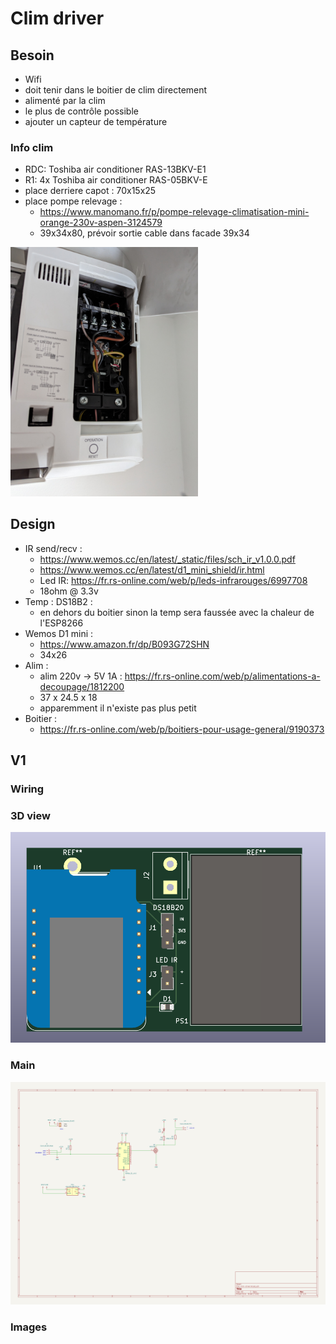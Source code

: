 # Clim driver

## Besoin

- Wifi
- doit tenir dans le boitier de clim directement
- alimenté par la clim
- le plus de contrôle possible
- ajouter un capteur de température

### Info clim

- RDC: Toshiba air conditioner RAS-13BKV-E1
- R1: 4x Toshiba air conditioner RAS-05BKV-E
- place derriere capot : 70x15x25
- place pompe relevage :
  - https://www.manomano.fr/p/pompe-relevage-climatisation-mini-orange-230v-aspen-3124579
  - 39x34x80, prévoir sortie cable dans facade 39x34

<img src="pictures/chp-cablage.jpg" width="300">

## Design

- IR send/recv :
  - https://www.wemos.cc/en/latest/_static/files/sch_ir_v1.0.0.pdf
  - https://www.wemos.cc/en/latest/d1_mini_shield/ir.html
  - Led IR: https://fr.rs-online.com/web/p/leds-infrarouges/6997708
  - 18ohm @ 3.3v
- Temp : DS18B2 :
  - en dehors du boitier sinon la temp sera faussée avec la chaleur de l'ESP8266
- Wemos D1 mini :
  - https://www.amazon.fr/dp/B093G72SHN
  - 34x26
- Alim :
  - alim 220v -> 5V 1A : https://fr.rs-online.com/web/p/alimentations-a-decoupage/1812200
  - 37 x 24.5 x 18
  - apparemment il n'existe pas plus petit
- Boitier :
  - https://fr.rs-online.com/web/p/boitiers-pour-usage-general/9190373

## V1

### Wiring

### 3D view

![](v1/3dview.png)

### Main

![](v1/schematic.png)

### Images
